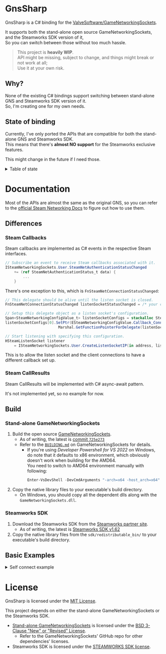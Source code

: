 # GnsSharp

GnsSharp is a C# binding for the [ValveSoftware/GameNetworkingSockets](https://github.com/ValveSoftware/GameNetworkingSockets).

It supports both the stand-alone open source GameNetworkingSockets, and the Steamworks SDK version of it,\
So you can switch between those without too much hassle.

> This project is **heavily WIP**.\
> API might be missing, subject to change, and things might break or not work at all;\
> Use it at your own risk.

## Why?

None of the existing C# bindings support switching between stand-alone GNS and Steamworks SDK version of it.\
So, I'm creating one for my own needs.

## State of binding

Currently, I've only ported the APIs that are compatible for both the stand-alone GNS and Steamworks SDK.\
This means that there's **almost NO support** for the Steamworks exclusive features.

This might change in the future if I need those.

<details>
    <summary>Table of state</summary>

| Interfaces          | Ported? | Interfaces              | Ported? |
|---------------------|---------|-------------------------|---------|
| ISteamApps               | ❌ | ISteamNetworking        | ❌ |
| ISteamAppTicket          | ❌ | ISteamNetworkingSockets | ✔ |
| ISteamClient             | ❌ | ISteamNetworkingUtils   | ✔ |
| ISteamController         | ❌ | ISteamRemotePlay        | ❌ |
| ISteamFriends            | ✔ | ISteamRemoteStorage     | ❌ |
| ISteamGameCoordinator    | ❌ | ISteamScreenshots       | ❌ |
| ISteamGameServer         | ❌ | ISteamTimeline          | ❌ |
| ISteamGameServerStats    | ❌ | ISteamUGC               | ❌ |
| ISteamHTMLSurface        | ❌ | ISteamUser              | ✔ |
| ISteamHTTP               | ❌ | ISteamUserStats         | ❌ |
| ISteamInput              | ❌ | ISteamUtils             | ✔ |
| ISteamInventory          | ❌ | ISteamVideo             | ❌ |
| ISteamMatchmaking        | ✔ | SteamEncryptedAppTicket | ❌ |
| ISteamMatchmakingServers | ❌ | steam_api               | ✔ |
| ISteamMusic              | ❌ | steam_gameserver        | ✔ |
| ISteamMusicRemote        | ❌ | GameNetworkingSockets   | ✔ |
</details>

# Documentation

Most of the APIs are almost the same as the original GNS, so you can refer to the [official Steam Networking Docs](https://partner.steamgames.com/doc/features/multiplayer/networking) to figure out how to use them.

## Differences

### Steam Callbacks

Steam callbacks are implemented as C# events in the respective Steam interfaces.

```cs
// Subscribe an event to receive Steam callbacks associated with it.
ISteamNetworkingSockets.User.SteamNetAuthenticationStatusChanged
    += (ref SteamNetAuthenticationStatus_t data) {
        ...
    }
```

There's one exception to this, which is `FnSteamNetConnectionStatusChanged`:

```cs
// This delegate should be alive until the listen socket is closed.
FnSteamNetConnectionStatusChanged listenSocketStatusChanged = /* your callback handler */;

// Setup this delegate object as a listen socket's configuration.
Span<SteamNetworkingConfigValue_t> listenSocketConfigs = stackalloc SteamNetworkingConfigValue_t[1];
listenSocketConfigs[0].SetPtr(ESteamNetworkingConfigValue.Callback_ConnectionStatusChanged,
                        Marshal.GetFunctionPointerForDelegate(listenSocketStatusChanged));

// Start listening with specifying this configuration.
HSteamListenSocket listener
    = ISteamNetworkingSockets.User.CreateListenSocketIP(in address, listenSocketConfigs);
```

This is to allow the listen socket and the client connections to have a different callback set up.

### Steam CallResults

Steam CallResults will be implemented with C# async-await pattern.

It's not implemented yet, so no example for now.

## Build

### Stand-alone GameNetworkingSockets

1. Build the open source [GameNetworkingSockets](https://github.com/ValveSoftware/GameNetworkingSockets).
    * As of writing, the latest is [commit `725e273`](https://github.com/ValveSoftware/GameNetworkingSockets/tree/725e273c7442bac7a8bc903c0b210b1c15c34d92)
    * Refer to the [`BUILDING.md`](https://github.com/ValveSoftware/GameNetworkingSockets/blob/master/BUILDING.md) on GameNetworkingSockets for details.
        * If you're using *Developer Powershell for VS 2022* on Windows, do note that it defaults to x86 environment, which obviously doesn't work when building for the AMD64.\
          You need to switch to AMD64 environment manually with following:
          ```powershell
          Enter-VsDevShell -DevCmdArguments "-arch=x64 -host_arch=x64" -VsInstallPath "C:/Program Files/Microsoft Visual Studio/2022/Community" -SkipAutomaticLocation
          ```
1. Copy the native library files to your executable's build directory.
    * On Windows, you should copy all the dependent dlls along with the `GameNetworkingSockets.dll`.

### Steamworks SDK

1. Download the Steamworks SDK from the [Steamworks partner site](https://partner.steamgames.com/).
    * As of writing, the latest is [Steamworks SDK v1.62](https://partner.steamgames.com/downloads/steamworks_sdk_162.zip)
1. Copy the native library files from the `sdk/redistributable_bin/` to your executable's build directory.

## Basic Examples

<details>
    <summary>Self connect example</summary>

```cs
using GnsSharp;

using System.Runtime.InteropServices;
using System.Text;

#pragma warning disable CS0162 // Unreachable code (because of `GnsSharpCore.Backend` check)

// Load the native library depending on your platform
string nativeLibraryPath = Path.Join(AppContext.BaseDirectory,
       "GameNetworkingSockets.dll"         /* Open source GNS for Windows */
    // "libGameNetworkingSockets.so"       /* Open source GNS for Linux */
    // "libGameNetworkingSockets.dylib"    /* Open source GNS for macOS */
    // "steam_api64.dll"                   /* Steamworks SDK for Windows (AMD64) */
    // "steam_api.dll"                     /* Steamworks SDK for Windows (x86) */
    // "libsteam_api.so"                   /* Steamworks SDK for Linux */
    // "libsteam_api.dylib"                /* Steamworks SDK for macOS */
);

IntPtr nativeLibrary = NativeLibrary.Load(nativeLibraryPath);

// Initialize GNS or SteamAPI
bool initialized = false;
string? errMsg = null;
if (GnsSharpCore.Backend == GnsSharpCore.BackendKind.OpenSource)
{
    initialized = GameNetworkingSockets.Init(out errMsg);
}
else if (GnsSharpCore.Backend == GnsSharpCore.BackendKind.Steamworks)
{
    // For test environment, write `480` in `steam_appid.txt`, and put it next to your executable.
    // And you must be running Steam client on your PC.
    initialized = (SteamAPI.InitEx(out errMsg) == ESteamAPIInitResult.OK);
}

if (!initialized)
{
    Console.WriteLine(errMsg!);
    throw new Exception(errMsg!);
}

// Run callbacks as a seperate task
CancellationTokenSource cancelTokenSrc = new();
CancellationToken cancelToken = cancelTokenSrc.Token;
Task callbackRunner;

if (GnsSharpCore.Backend == GnsSharpCore.BackendKind.OpenSource)
{
    callbackRunner = Task.Run(async () =>
    {
        while (!cancelToken.IsCancellationRequested)
        {
            ISteamNetworkingSockets.User!.RunCallbacks();
            await Task.Delay(16, cancelToken);
        }
    }, cancelToken);
}
else if (GnsSharpCore.Backend == GnsSharpCore.BackendKind.Steamworks)
{
    callbackRunner = Task.Run(async () =>
    {
        while (!cancelToken.IsCancellationRequested)
        {
            SteamAPI.RunCallbacks();
            await Task.Delay(16, cancelToken);
        }
    }, cancelToken);
}

// Setup the debug output delegate
// (For every callback delegate, including this one,
// it should be stored somewhere safe to prevent it from garbage collected.)
FSteamNetworkingSocketsDebugOutput debugOutput = (ESteamNetworkingSocketsDebugOutputType level, string msg) =>
{
    Console.WriteLine($"[{level}] {msg}");
};

ISteamNetworkingUtils.User!.SetDebugOutputFunction(ESteamNetworkingSocketsDebugOutputType.Everything, debugOutput);

// Setup listen address: IPv6 any address & port 43000
SteamNetworkingIPAddr addr = default;
addr.ParseString("[::]:43000");

int serverClosing = 0;

// Setup listen socket connection status changed callback
FnSteamNetConnectionStatusChanged listenStatusChanged = (ref SteamNetConnectionStatusChangedCallback_t status) =>
{
    switch (status.Info.State)
    {
        case ESteamNetworkingConnectionState.Connecting:
            ISteamNetworkingSockets.User!.AcceptConnection(status.Conn);
            Console.WriteLine("Server has accepted the connection from client!");
            break;

        case ESteamNetworkingConnectionState.ClosedByPeer:
        case ESteamNetworkingConnectionState.ProblemDetectedLocally:
            StringBuilder builder = new();
            builder.Append($"Server: #{status.Conn} disconnected");
            if (status.Info.EndDebug != null)
                builder.Append($": {status.Info.EndDebug}");
            Console.WriteLine(builder.ToString());

            // Server side also need to close the connection to clean up resources
            ISteamNetworkingSockets.User!.CloseConnection(status.Conn, 0, "Server's closing too!", false);

            Interlocked.Exchange(ref serverClosing, 1);
            break;
    }
};

Span<SteamNetworkingConfigValue_t> serverConfigs = stackalloc SteamNetworkingConfigValue_t[1];
serverConfigs[0].SetPtr(ESteamNetworkingConfigValue.Callback_ConnectionStatusChanged,
                        Marshal.GetFunctionPointerForDelegate(listenStatusChanged));

// Server: Start listening
HSteamListenSocket listener = ISteamNetworkingSockets.User!.CreateListenSocketIP(in addr, serverConfigs);

serverConfigs[0].Dispose(); // Dispose config after usage, actually not required unless `SetString()` is used

// On Steam, in order to properly listen, you need to wait for the authentication to complete
if (GnsSharpCore.Backend == GnsSharpCore.BackendKind.Steamworks)
{
    for (int i = 0; ; ++i)
    {
        ESteamNetworkingAvailability avail =
            ISteamNetworkingSockets.User.GetAuthenticationStatus(out SteamNetAuthenticationStatus_t auth);

        if (avail == ESteamNetworkingAvailability.Current)
            break;
        else if (avail == ESteamNetworkingAvailability.Failed)
        {
            Console.WriteLine($"Auth failed: {auth.DebugMsg}");
            throw new Exception(auth.DebugMsg);
        }

        Console.WriteLine($"Waiting for Steam authentication for {i} seconds... ({avail})");

        await Task.Delay(1000);
    }

    Console.WriteLine("Steam authentication succeeded!");
}

// Setup connect address: IPv6 loopback address & port 43000
addr.ParseString("[::1]:43000");

int clientConnected = 0;

// Setup connect client connection status changed callback
FnSteamNetConnectionStatusChanged clientStatusChanged = (ref SteamNetConnectionStatusChangedCallback_t status) =>
{
    switch (status.Info.State)
    {
        case ESteamNetworkingConnectionState.Connected:
            Console.WriteLine("Client successfully connected to the server!");
            Interlocked.Exchange(ref clientConnected, 1);
            break;

        case ESteamNetworkingConnectionState.ClosedByPeer:
        case ESteamNetworkingConnectionState.ProblemDetectedLocally:
            StringBuilder builder = new();
            builder.Append($"Client: #{status.Conn} disconnected");
            if (status.Info.EndDebug != null)
                builder.Append($": {status.Info.EndDebug}");
            Console.WriteLine(builder.ToString());

            ISteamNetworkingSockets.User.CloseConnection(status.Conn, 0, "Client closing lately?", false);
            break;
    }
};

Span<SteamNetworkingConfigValue_t> clientConfigs = stackalloc SteamNetworkingConfigValue_t[1];
clientConfigs[0].SetPtr(ESteamNetworkingConfigValue.Callback_ConnectionStatusChanged,
                        Marshal.GetFunctionPointerForDelegate(clientStatusChanged));

// Client: Connect to the server
HSteamNetConnection client = ISteamNetworkingSockets.User.ConnectByIPAddress(addr, clientConfigs);

clientConfigs[0].Dispose();

// Wait for the connection to complete
while (clientConnected == 0)
    await Task.Delay(16);

// Close from the client side
ISteamNetworkingSockets.User.CloseConnection(client, 0, "Client's closing!", false);

// Wait for the server side to close the connection
while (serverClosing == 0)
    await Task.Delay(16);

// Stop the callback loop task
cancelTokenSrc.Cancel();
try
{
    await callbackRunner;
}
catch (TaskCanceledException)
{
    Console.WriteLine("Callback loop task stopped!");
}

// De-initialize GNS or SteamAPI
if (GnsSharpCore.Backend == GnsSharpCore.BackendKind.OpenSource)
    GameNetworkingSockets.Kill();
else if (GnsSharpCore.Backend == GnsSharpCore.BackendKind.Steamworks)
    SteamAPI.Shutdown();

// Free the native library
NativeLibrary.Free(nativeLibrary);
```

</details>

# License

GnsSharp is licensed under the [MIT License](LICENSE).

This project depends on either the stand-alone GameNetworkingSockets or the Steamworks SDK.
* [Stand-alone GameNetworkingSockets](https://github.com/ValveSoftware/GameNetworkingSockets) is licensed under the [BSD 3-Clause "New" or "Revised" License](https://github.com/ValveSoftware/GameNetworkingSockets/blob/master/LICENSE).
    * Refer to the GameNetworkingSockets' GitHub repo for other dependencies' licenses.
* Steamworks SDK is licensed under the [STEAMWORKS SDK license](https://partner.steamgames.com/documentation/sdk_access_agreement).
